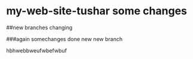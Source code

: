 # my-web-site-tushar some changes

##new branches changing

###again somechanges done new new branch


hbhwebbweufwbefwbuf
